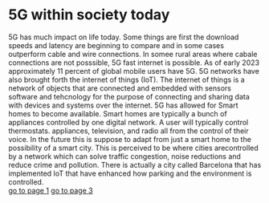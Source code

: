 # **5G within society today**  <br>
5G has much impact on life today. Some things are first the download speeds and latency are beginning to compare and in some cases outperform cable and wire connections. In somee rural areas where cabale connections are not posssible, 5G fast internet is possible. As of early 2023 approximately 11 percent of global mobile users have 5G. 5G networks have also brought
forth the internet of things (IoT). The internet of things is a network of objects that are connected and embedded with sensors software and tehcnology for the purpose of connecting and sharing data with devices and systems over the internet. 5G has allowed for Smart homes to become available. Smart homes are typically a bunch of appliances controlled by one digital network. 
A user will typically control thermostats. appliances, television, and radio all from the control of their voice. In the future this is suppose to adapt from just a smart home to the possibility of a smart city. This is perceived to be where cities arecontrolled by a network which can solve traffic congestion, noise reductions and reduce crime and pollution. 
There is actually a city called Barcelona that has implemented IoT that have enhanced how parking and the environment is controlled. <br>
[go to page 1](page1.md) [go to page 3](page3.md)
